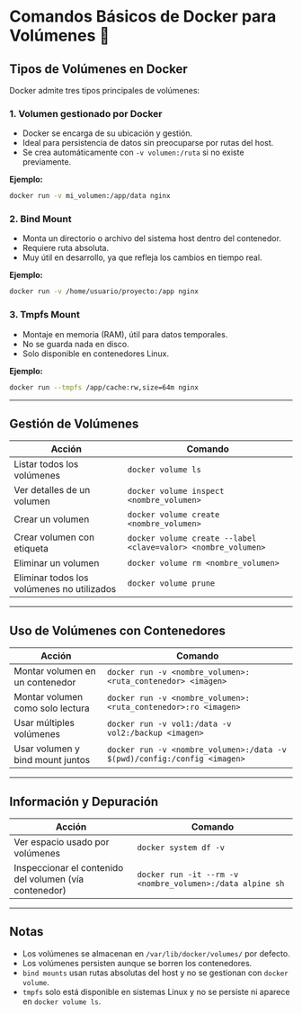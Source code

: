 # Comandos Básicos de Docker para Volúmenes 💾

## Tipos de Volúmenes en Docker

Docker admite tres tipos principales de volúmenes:

### 1. **Volumen gestionado por Docker**
- Docker se encarga de su ubicación y gestión.
- Ideal para persistencia de datos sin preocuparse por rutas del host.
- Se crea automáticamente con `-v volumen:/ruta` si no existe previamente.

**Ejemplo:**
```bash
docker run -v mi_volumen:/app/data nginx
```

### 2. **Bind Mount**
- Monta un directorio o archivo del sistema host dentro del contenedor.
- Requiere ruta absoluta.
- Muy útil en desarrollo, ya que refleja los cambios en tiempo real.

**Ejemplo:**
```bash
docker run -v /home/usuario/proyecto:/app nginx
```

### 3. **Tmpfs Mount**
- Montaje en memoria (RAM), útil para datos temporales.
- No se guarda nada en disco.
- Solo disponible en contenedores Linux.

**Ejemplo:**
```bash
docker run --tmpfs /app/cache:rw,size=64m nginx
```

---

## Gestión de Volúmenes

| Acción | Comando |
|--------|---------|
| Listar todos los volúmenes | `docker volume ls` |
| Ver detalles de un volumen | `docker volume inspect <nombre_volumen>` |
| Crear un volumen | `docker volume create <nombre_volumen>` |
| Crear volumen con etiqueta | `docker volume create --label <clave=valor> <nombre_volumen>` |
| Eliminar un volumen | `docker volume rm <nombre_volumen>` |
| Eliminar todos los volúmenes no utilizados | `docker volume prune` |

---

## Uso de Volúmenes con Contenedores

| Acción | Comando |
|--------|---------|
| Montar volumen en un contenedor | `docker run -v <nombre_volumen>:<ruta_contenedor> <imagen>` |
| Montar volumen como solo lectura | `docker run -v <nombre_volumen>:<ruta_contenedor>:ro <imagen>` |
| Usar múltiples volúmenes | `docker run -v vol1:/data -v vol2:/backup <imagen>` |
| Usar volumen y bind mount juntos | `docker run -v <nombre_volumen>:/data -v $(pwd)/config:/config <imagen>` |

---

## Información y Depuración

| Acción | Comando |
|--------|---------|
| Ver espacio usado por volúmenes | `docker system df -v` |
| Inspeccionar el contenido del volumen (vía contenedor) | `docker run -it --rm -v <nombre_volumen>:/data alpine sh` |

---

## Notas

- Los volúmenes se almacenan en `/var/lib/docker/volumes/` por defecto.
- Los volúmenes persisten aunque se borren los contenedores.
- `bind mounts` usan rutas absolutas del host y no se gestionan con `docker volume`.
- `tmpfs` solo está disponible en sistemas Linux y no se persiste ni aparece en `docker volume ls`.
